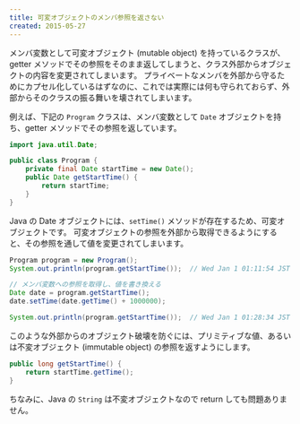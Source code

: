 ```yaml
---
title: 可変オブジェクトのメンバ参照を返さない
created: 2015-05-27
---
```


メンバ変数として可変オブジェクト (mutable object) を持っているクラスが、getter メソッドでその参照をそのまま返してしまうと、クラス外部からオブジェクトの内容を変更されてしまいます。
プライベートなメンバを外部から守るためにカプセル化しているはずなのに、これでは実際には何も守られておらず、外部からそのクラスの振る舞いを壊されてしまいます。

例えば、下記の `Program` クラスは、メンバ変数として `Date` オブジェクトを持ち、getter メソッドでその参照を返しています。

```java
import java.util.Date;

public class Program {
    private final Date startTime = new Date();
    public Date getStartTime() {
        return startTime;
    }
}
```

Java の Date オブジェクトには、`setTime()` メソッドが存在するため、可変オブジェクトです。
可変オブジェクトの参照を外部から取得できるようにすると、その参照を通して値を変更されてしまいます。

```java
Program program = new Program();
System.out.println(program.getStartTime());  // Wed Jan 1 01:11:54 JST 2014

// メンバ変数への参照を取得し、値を書き換える
Date date = program.getStartTime();
date.setTime(date.getTime() + 1000000);

System.out.println(program.getStartTime());  // Wed Jan 1 01:28:34 JST 2014（破壊された）
```

このような外部からのオブジェクト破壊を防ぐには、プリミティブな値、あるいは不変オブジェクト (immutable object) の参照を返すようにします。

```java
public long getStartTime() {
    return startTime.getTime();
}
```

ちなみに、Java の ```String``` は不変オブジェクトなので return しても問題ありません。

